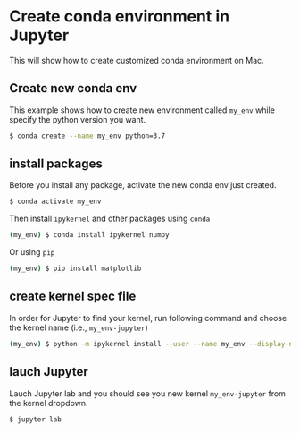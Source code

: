 # Create conda environment in Jupyter

This will show how to create customized conda environment on Mac.

## Create new conda env

This example shows how to create new environment called `my_env` while specify the python version you want.

```bash
$ conda create --name my_env python=3.7
```

## install packages

Before you install any package, activate the new conda env just created.

```bash
$ conda activate my_env
```

Then install  `ipykernel` and other packages using `conda`

```bash
(my_env) $ conda install ipykernel numpy
```

Or using `pip`

```bash
(my_env) $ pip install matplotlib
```

## create kernel spec file

In order for Jupyter to find your kernel, run following command and choose the kernel name (i.e., `my_env-jupyter`)

```bash
(my_env) $ python -m ipykernel install --user --name my_env --display-name MyEnv-jupyter
```

## lauch Jupyter

Lauch Jupyter lab and you should see you new kernel `my_env-jupyter` from the kernel dropdown.

```bash
$ jupyter lab
```





